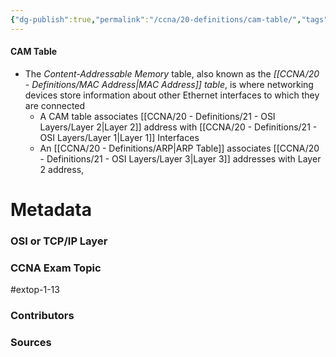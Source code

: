 ```yaml
---
{"dg-publish":true,"permalink":"/ccna/20-definitions/cam-table/","tags":["defs_ccna"]}
---
```


#### CAM Table
- The *Content-Addressable Memory* table, also known as the *[[CCNA/20 - Definitions/MAC Address\|MAC Address]] table*, is where networking devices store information about other Ethernet interfaces to which they are connected
	- A CAM table associates [[CCNA/20 - Definitions/21 - OSI Layers/Layer 2\|Layer 2]] address with [[CCNA/20 - Definitions/21 - OSI Layers/Layer 1\|Layer 1]] Interfaces
	- An [[CCNA/20 - Definitions/ARP\|ARP Table]] associates [[CCNA/20 - Definitions/21 - OSI Layers/Layer 3\|Layer 3]] addresses with Layer 2 address,


# Metadata
### OSI or TCP/IP Layer

### CCNA Exam Topic
#extop-1-13 
### Contributors

### Sources

